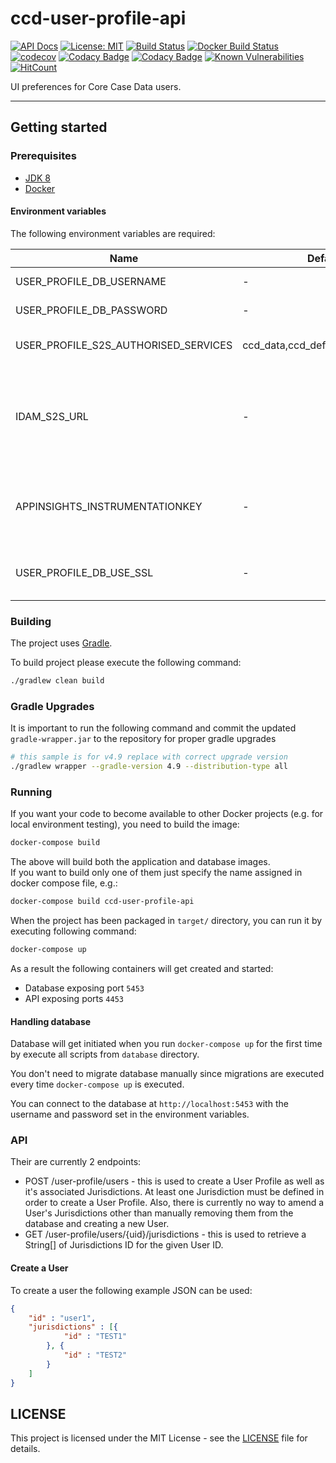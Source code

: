 # ccd-user-profile-api
[![API Docs](https://img.shields.io/badge/API%20Docs-site-e140ad.svg)](https://hmcts.github.io/reform-api-docs/swagger.html?url=https://hmcts.github.io/reform-api-docs/specs/ccd-user-profile-api.json)
[![License: MIT](https://img.shields.io/badge/License-MIT-yellow.svg)](https://opensource.org/licenses/MIT)
[![Build Status](https://api.travis-ci.org/hmcts/ccd-user-profile-api.svg?branch=master)](https://travis-ci.org/hmcts/ccd-user-profile-api)
[![Docker Build Status](https://img.shields.io/docker/build/hmcts/ccd-user-profile-api.svg)](https://hub.docker.com/r/hmcts/ccd-user-profile-api)
[![codecov](https://codecov.io/gh/hmcts/ccd-user-profile-api/branch/master/graph/badge.svg)](https://codecov.io/gh/hmcts/ccd-user-profile-api)
[![Codacy Badge](https://api.codacy.com/project/badge/Grade/3798a9145e064d71bcf5fc7c89c74013)](https://www.codacy.com/app/adr1ancho/ccd-user-profile-api?utm_source=github.com&amp;utm_medium=referral&amp;utm_content=hmcts/ccd-user-profile-api&amp;utm_campaign=Badge_Grade)
[![Codacy Badge](https://api.codacy.com/project/badge/Coverage/3798a9145e064d71bcf5fc7c89c74013)](https://www.codacy.com/app/adr1ancho/ccd-user-profile-api?utm_source=github.com&utm_medium=referral&utm_content=hmcts/ccd-user-profile-api&utm_campaign=Badge_Coverage)
[![Known Vulnerabilities](https://snyk.io/test/github/hmcts/ccd-user-profile-api/badge.svg)](https://snyk.io/test/github/hmcts/ccd-user-profile-api)
[![HitCount](http://hits.dwyl.io/hmcts/ccd-user-profile-api.svg)](#ccd-user-profile-api)

UI preferences for Core Case Data users.
____

## Getting started

### Prerequisites

- [JDK 8](https://www.oracle.com/java)
- [Docker](https://www.docker.com)

#### Environment variables

The following environment variables are required:

| Name | Default | Description |
|------|---------|-------------|
| USER_PROFILE_DB_USERNAME | - | Username for database |
| USER_PROFILE_DB_PASSWORD | - | Password for database |
| USER_PROFILE_S2S_AUTHORISED_SERVICES | ccd_data,ccd_definition,ccd_admin | Authorised micro-service names for S2S calls |
| IDAM_S2S_URL | - | Base URL for IdAM's S2S API service (service-auth-provider). `http://localhost:4502` for the dockerised local instance or tunneled `dev` instance. |
| APPINSIGHTS_INSTRUMENTATIONKEY | - | For CNP environment this is provided by the terraform scripts. However any value would do for your local environment. |
| USER_PROFILE_DB_USE_SSL | - | Mandated by Cloud Native Platform.  For local testing, set this variable to false |
### Building

The project uses [Gradle](https://gradle.org/).

To build project please execute the following command:

```bash
./gradlew clean build
```

### Gradle Upgrades
It is important to run the following command and commit the updated `gradle-wrapper.jar` to the repository for proper gradle upgrades

```bash
# this sample is for v4.9 replace with correct upgrade version
./gradlew wrapper --gradle-version 4.9 --distribution-type all
```
### Running
If you want your code to become available to other Docker projects (e.g. for local environment testing), you need to build the image:

```bash
docker-compose build
```

The above will build both the application and database images.  
If you want to build only one of them just specify the name assigned in docker compose file, e.g.:

```bash
docker-compose build ccd-user-profile-api
```

When the project has been packaged in `target/` directory,
you can run it by executing following command:

```bash
docker-compose up
```

As a result the following containers will get created and started:

 - Database exposing port `5453`
 - API exposing ports `4453`

#### Handling database

Database will get initiated when you run `docker-compose up` for the first time by execute all scripts from `database` directory.

You don't need to migrate database manually since migrations are executed every time `docker-compose up` is executed.

You can connect to the database at `http://localhost:5453` with the username and password set in the environment variables.

### API
Their are currently 2 endpoints:
- POST /user-profile/users - this is used to create a User Profile as well as it's associated Jurisdictions. At least one Jurisdiction must be defined in order to create a User Profile. Also, there is currently no way to amend a User's Jurisdictions other than manually removing them from the database and creating a new User.
- GET /user-profile/users/{uid}/jurisdictions - this is used to retrieve a String[] of Jurisdictions ID for the given User ID.

#### Create a User
To create a user the following example JSON can be used:
```json
{
	"id" : "user1",
	"jurisdictions" : [{
			"id" : "TEST1"
		}, {
			"id" : "TEST2"
		}
	]
}
```

## LICENSE
This project is licensed under the MIT License - see the [LICENSE](LICENSE.md) file for details.

